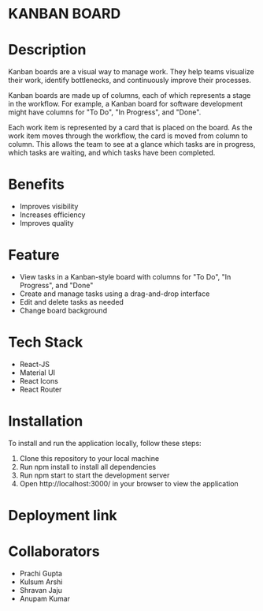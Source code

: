 # KANBAN BOARD

# **Description**

Kanban boards are a visual way to manage work. They help teams visualize their work, identify bottlenecks, and continuously improve their processes.

Kanban boards are made up of columns, each of which represents a stage in the workflow. For example, a Kanban board for software development might have columns for "To Do", "In Progress", and "Done".

Each work item is represented by a card that is placed on the board. As the work item moves through the workflow, the card is moved from column to column. This allows the team to see at a glance which tasks are in progress, which tasks are waiting, and which tasks have been completed.


# Benefits
- Improves visibility
- Increases efficiency
- Improves quality

# Feature
- View tasks in a Kanban-style board with columns for "To Do", "In Progress", and "Done"
- Create and manage tasks using a drag-and-drop interface
- Edit and delete tasks as needed
- Change board background


# Tech Stack
- React-JS
- Material UI
- React Icons
- React Router

# Installation

To install and run the application locally, follow these steps:
1. Clone this repository to your local machine
2. Run npm install to install all dependencies
3. Run npm start to start the development server
4. Open http://localhost:3000/ in your browser to view the application

# Deployment link

# Collaborators
- Prachi Gupta
- Kulsum Arshi
- Shravan Jaju
- Anupam Kumar
